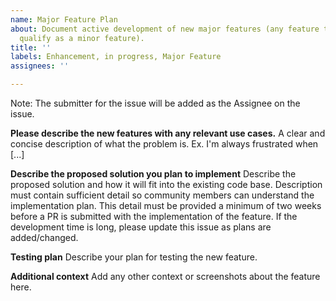 ```yaml
---
name: Major Feature Plan
about: Document active development of new major features (any feature that doesn't
  qualify as a minor feature).
title: ''
labels: Enhancement, in progress, Major Feature
assignees: ''

---
```


Note:  The submitter for the issue will be added as the Assignee on the issue.

**Please describe the new features with any relevant use cases.**
A clear and concise description of what the problem is. Ex. I'm always frustrated when [...]

**Describe the proposed solution you plan to implement**
Describe the proposed solution and how it will fit into the existing code base.  Description must contain sufficient detail so community members can understand the implementation plan.  This detail must be provided a minimum of two weeks before a PR is submitted with the implementation of the feature.  If the development time is long, please update this issue as plans are added/changed.

**Testing plan**
Describe your plan for testing the new feature.

**Additional context**
Add any other context or screenshots about the feature here.
